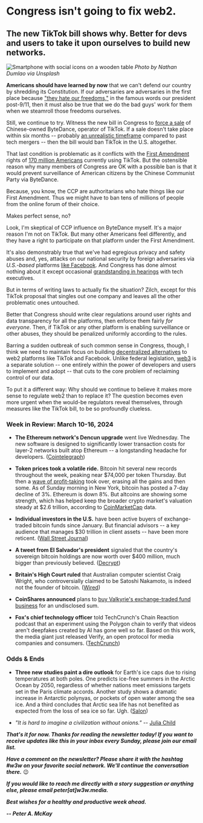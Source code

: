 # Congress isn't going to fix web2.
## The new TikTok bill shows why. Better for devs and users to take it upon ourselves to build new networks.

![Smartphone with social icons on a wooden table](https://w3w.news/img/nathan-dumlao-1920.jpg)
*Photo by Nathan Dumlao via Unsplash*

**Americans should have learned by now** that we can't defend our country by shredding its Constitution. If our adversaries are adversaries in the first place because ["they hate our freedoms,"](https://www.youtube.com/watch?v=-PKRHgmHzK0) in the famous words our president post-9/11, then it must also be true that we do the bad guys' work for them when we steamroll those freedoms ourselves.

Still, we continue to try. Witness the new bill in Congress to [force a sale](https://www.washingtonpost.com/technology/2024/03/15/tiktok-ban-senate-slows-vote-bytedance/) of Chinese-owned ByteDance, operator of TikTok. If a sale doesn't take place within six months -- probably [an unrealistic timeframe](https://www.washingtonpost.com/technology/2024/03/17/tiktok-sale-ban-challenges/) compared to past tech mergers -- then the bill would ban TikTok in the U.S. altogether.

That last condition is problematic as it conflicts with the [First Amendment](https://constitutioncenter.org/the-constitution/amendments/amendment-i) rights of [170 million Americans](https://www.nbcnews.com/tech/tech-news/tiktok-ban-bill-congress-senate-means-date-rcna143189) currently using TikTok. But the ostensible reason why many members of Congress are OK with a possible ban is that it would prevent surveillance of American citizens by the Chinese Communist Party via ByteDance.

Because, you know, the CCP are authoritarians who hate things like our First Amendment. Thus we might have to ban tens of millions of people from the online forum of their choice.

Makes perfect sense, no?

Look, I'm skeptical of CCP influence on ByteDance myself. It's a major reason I'm not on TikTok. But many other Americans feel differently, and they have a right to participate on that platform under the First Amendment.

It's also demonstrably true that we've had egregious privacy and safety abuses and, yes, attacks on our national security by foreign adversaries via *U.S.-based* platforms [like Facebook](https://www.washingtonpost.com/technology/2021/05/26/facebook-disinformation-russia-report/). And Congress has done almost nothing about it except occasional [grandstanding in hearings](https://www.cnn.com/tech/live-news/meta-x-discord-tiktok-snap-chiefs-testimony-senate/index.html) with tech executives.

But in terms of writing laws to actually fix the situation? Zilch, except for this TikTok proposal that singles out one company and leaves all the other problematic ones untouched.

Better that Congress should write clear regulations around user rights and data transparency for all the platforms, then enforce them fairly *for everyone*. Then, if TikTok or any other platform is enabling surveillance or other abuses, they should be penalized uniformly according to the rules.

Barring a sudden outbreak of such common sense in Congress, though, I think we need to maintain focus on building [decentralized alternatives](https://coinmarketcap.com/academy/article/desoc-a-deep-dive-into-decentralized-social-networks) to web2 platforms like TikTok and Facebook. Unlike federal legislation, [web3](https://peteramckay.medium.com/a-brief-release-history-of-the-web-aeef5bb3b814) is a separate solution -- one entirely within the power of developers and users to implement and adopt -- that cuts to the core problem of reclaiming control of our data.

To put it a different way: Why should we continue to believe it makes more sense to regulate web2 than to replace it? The question becomes even more urgent when the would-be regulators reveal themselves, through measures like the TikTok bill, to be so profoundly clueless.

### Week in Review: March 10-16, 2024

- **The Ethereum network's Dencun upgrade** went live Wednesday. The new software is designed to significantly lower transaction costs for layer-2 networks built atop Ethereum -- a longstanding headache for developers. ([Cointelegraph](https://cointelegraph.com/news/dencun-upgrade-live-ethereum-mainnet))

- **Token prices took a volatile ride.** Bitcoin hit several new records throughout the week, peaking near $74,000 per token Thursday. But then a [wave of profit-taking](https://finance.yahoo.com/news/bitcoin-retreats-record-high-bubble-031039357.html) took over, erasing all the gains and then some. As of Sunday morning in New York, bitcoin has posted a 7-day decline of 3%. Ethereum is down 8%. But altcoins are showing some strength, which has helped keep the broader crypto market's valuation steady at $2.6 trillion, according to [CoinMarketCap](https://coinmarketcap.com/charts/#market-cap) data.

- **Individual investors in the U.S.** have been active buyers of exchange-traded bitcoin funds since January. But financial advisors -- a key audience that manages $30 trillion in client assets -- have been more reticent. ([Wall Street Journal](https://www.wsj.com/finance/currencies/hot-new-bitcoin-funds-are-still-waiting-for-buy-in-from-financial-advisers-4a470ada?st=a7ildg5woxl54dw&reflink=desktopwebshare_permalink))

- **A tweet from El Salvador's president** signaled that the country's sovereign bitcoin holdings are now worth over $400 million, much bigger than previously believed. ([Decrypt](https://decrypt.co/221866/el-salvador-bitcoin-treasury-wallet))

- **Britain's High Court ruled** that Australian computer scientist Craig Wright, who controversially claimed to be Satoshi Nakamoto, is indeed not the founder of bitcoin. ([Wired](https://www.wired.com/story/craig-wright-not-satoshi-nakamoto-bitcoin-creator-ruling/?mbid=social_twitter))

- **CoinShares announced** plans to [buy Valkyrie's exchange-traded fund business](https://coinshares.com/news/coinshares-strengthens-its-global-reach-by-completing-acquisition-of-valkyrie-etf-business) for an undisclosed sum.

- **Fox's chief technology officer** told TechCrunch's Chain Reaction podcast that an experiment using the Polygon chain to verify that videos aren't deepfakes created by AI has gone well so far. Based on this work, the media giant just released Verify, an open protocol for media companies and consumers. ([TechCrunch](https://chain-reaction.simplecast.com/episodes/blockchain-tech-is-working-to-combat-ai-based-deepfakes-w-melody-hildebrandt-and-mike-blank))

### Odds & Ends

- **Three new studies paint a dire outlook** for Earth's ice caps due to rising temperatures at both poles. One predicts ice-free summers in the Arctic Ocean by 2050, regardless of whether nations meet emissions targets set in the Paris climate accords. Another study shows a dramatic increase in Antarctic polynyas, or pockets of open water among the sea ice. And a third concludes that Arctic sea life has not benefited as expected from the loss of sea ice so far. Ugh. ([Salon](https://www.salon.com/2024/03/11/earths-ice-caps-are-in-serious-trouble-three-new-studies-reveal-how-the-damage-is/))

- *"It is hard to imagine a civilization without onions."* -- [Julia Child](https://www.salon.com/2024/03/11/common-but-not-ordinary-why-its-hard-to-imagine-a-civilization-without-onions/)

_**That's it for now. Thanks for reading the newsletter today! If you want to receive updates like this in your inbox every Sunday, please join our email list.**_

_**Have a comment on the newsletter? Please share it with the hashtag #w3w on your favorite social network. We'll continue the conversation there.**_ 😉

_**If you would like to reach me directly with a story suggestion or anything else, please email peter[at]w3w.media.**_

_**Best wishes for a healthy and productive week ahead.**_  

_**-- Peter A. McKay**_  
